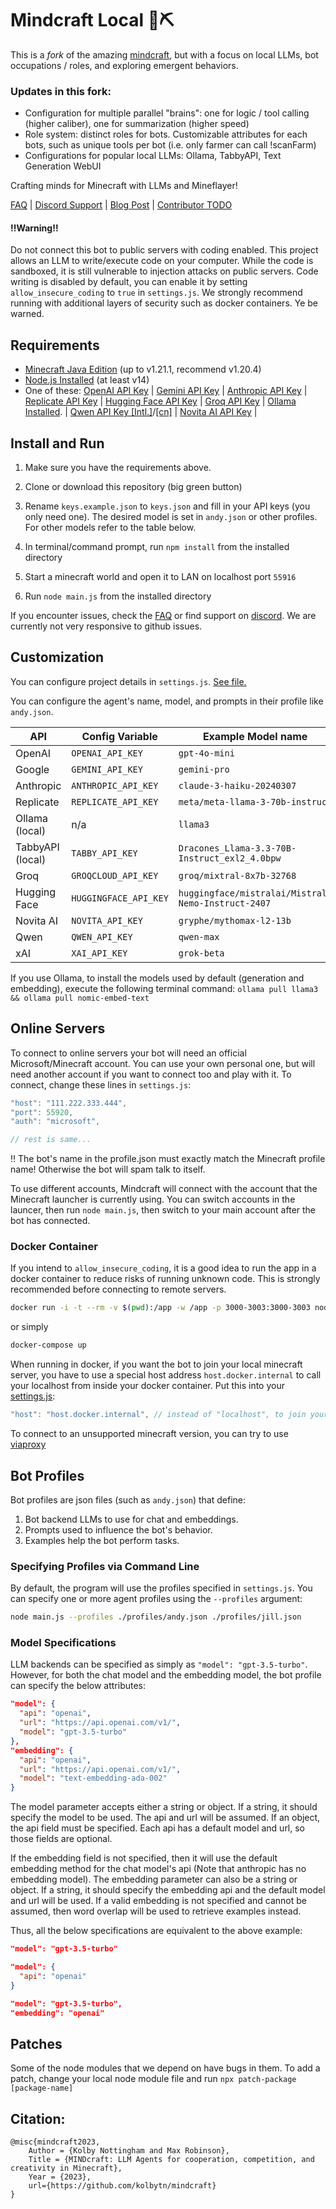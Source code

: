 # Mindcraft Local 🧠⛏️

This is a *fork* of the amazing [mindcraft](https://github.com/kolbytn/mindcraft), but with a focus on local LLMs, bot occupations / roles, and exploring emergent behaviors. 
### Updates in this fork:
- Configuration for multiple parallel "brains": one for logic / tool calling (higher caliber), one for summarization (higher speed)
- Role system: distinct roles for bots. Customizable attributes for each bots, such as unique tools per bot (i.e. only farmer can call !scanFarm)
- Configurations for popular local LLMs: Ollama, TabbyAPI, Text Generation WebUI
  
Crafting minds for Minecraft with LLMs and Mineflayer!

[FAQ](https://github.com/kolbytn/mindcraft/blob/main/FAQ.md) | [Discord Support](https://discord.gg/mp73p35dzC) | [Blog Post](https://kolbynottingham.com/mindcraft/) | [Contributor TODO](https://github.com/users/kolbytn/projects/1)


#### ‼️Warning‼️

Do not connect this bot to public servers with coding enabled. This project allows an LLM to write/execute code on your computer. While the code is sandboxed, it is still vulnerable to injection attacks on public servers. Code writing is disabled by default, you can enable it by setting `allow_insecure_coding` to `true` in `settings.js`. We strongly recommend running with additional layers of security such as docker containers. Ye be warned.

## Requirements

- [Minecraft Java Edition](https://www.minecraft.net/en-us/store/minecraft-java-bedrock-edition-pc) (up to v1.21.1, recommend v1.20.4)
- [Node.js Installed](https://nodejs.org/) (at least v14)
- One of these: [OpenAI API Key](https://openai.com/blog/openai-api) | [Gemini API Key](https://aistudio.google.com/app/apikey) | [Anthropic API Key](https://docs.anthropic.com/claude/docs/getting-access-to-claude) | [Replicate API Key](https://replicate.com/) | [Hugging Face API Key](https://huggingface.co/) | [Groq API Key](https://console.groq.com/keys) | [Ollama Installed](https://ollama.com/download). | [Qwen API Key [Intl.]](https://www.alibabacloud.com/help/en/model-studio/developer-reference/get-api-key)/[[cn]](https://help.aliyun.com/zh/model-studio/getting-started/first-api-call-to-qwen?) | [Novita AI API Key](https://novita.ai/settings?utm_source=github_mindcraft&utm_medium=github_readme&utm_campaign=link#key-management) |

## Install and Run

1. Make sure you have the requirements above.

2. Clone or download this repository (big green button)

3. Rename `keys.example.json` to `keys.json` and fill in your API keys (you only need one). The desired model is set in `andy.json` or other profiles. For other models refer to the table below.

4. In terminal/command prompt, run `npm install` from the installed directory

5. Start a minecraft world and open it to LAN on localhost port `55916`

6. Run `node main.js` from the installed directory

If you encounter issues, check the [FAQ](https://github.com/kolbytn/mindcraft/blob/main/FAQ.md) or find support on [discord](https://discord.gg/jVxQWVTM). We are currently not very responsive to github issues.

## Customization

You can configure project details in `settings.js`. [See file.](settings.js)

You can configure the agent's name, model, and prompts in their profile like `andy.json`.

| API | Config Variable | Example Model name | Docs |
|------|------|------|------|
| OpenAI | `OPENAI_API_KEY` | `gpt-4o-mini` | [docs](https://platform.openai.com/docs/models) |
| Google | `GEMINI_API_KEY` | `gemini-pro` | [docs](https://ai.google.dev/gemini-api/docs/models/gemini) |
| Anthropic | `ANTHROPIC_API_KEY` | `claude-3-haiku-20240307` | [docs](https://docs.anthropic.com/claude/docs/models-overview) |
| Replicate | `REPLICATE_API_KEY` | `meta/meta-llama-3-70b-instruct` | [docs](https://replicate.com/collections/language-models) |
| Ollama (local) | n/a | `llama3` | [docs](https://ollama.com/library) |
| TabbyAPI (local) | `TABBY_API_KEY` | `Dracones_Llama-3.3-70B-Instruct_exl2_4.0bpw` | [docs](https://github.com/theroyallab/tabbyAPI) |
| Groq | `GROQCLOUD_API_KEY` | `groq/mixtral-8x7b-32768` | [docs](https://console.groq.com/docs/models) |
| Hugging Face | `HUGGINGFACE_API_KEY` | `huggingface/mistralai/Mistral-Nemo-Instruct-2407` | [docs](https://huggingface.co/models) |
| Novita AI | `NOVITA_API_KEY` | `gryphe/mythomax-l2-13b` | [docs](https://novita.ai/model-api/product/llm-api?utm_source=github_mindcraft&utm_medium=github_readme&utm_campaign=link) |
| Qwen | `QWEN_API_KEY` | `qwen-max` | [Intl.](https://www.alibabacloud.com/help/en/model-studio/developer-reference/use-qwen-by-calling-api)/[cn](https://help.aliyun.com/zh/model-studio/getting-started/models) |
| xAI | `XAI_API_KEY` | `grok-beta` | [docs](https://docs.x.ai/docs) |

If you use Ollama, to install the models used by default (generation and embedding), execute the following terminal command:
`ollama pull llama3 && ollama pull nomic-embed-text`

## Online Servers
To connect to online servers your bot will need an official Microsoft/Minecraft account. You can use your own personal one, but will need another account if you want to connect too and play with it. To connect, change these lines in `settings.js`:
```javascript
"host": "111.222.333.444",
"port": 55920,
"auth": "microsoft",

// rest is same...
```
‼️ The bot's name in the profile.json must exactly match the Minecraft profile name! Otherwise the bot will spam talk to itself.

To use different accounts, Mindcraft will connect with the account that the Minecraft launcher is currently using. You can switch accounts in the launcer, then run `node main.js`, then switch to your main account after the bot has connected.

### Docker Container

If you intend to `allow_insecure_coding`, it is a good idea to run the app in a docker container to reduce risks of running unknown code. This is strongly recommended before connecting to remote servers.

```bash
docker run -i -t --rm -v $(pwd):/app -w /app -p 3000-3003:3000-3003 node:latest node main.js
```
or simply
```bash
docker-compose up
```

When running in docker, if you want the bot to join your local minecraft server, you have to use a special host address `host.docker.internal` to call your localhost from inside your docker container. Put this into your [settings.js](settings.js):

```javascript
"host": "host.docker.internal", // instead of "localhost", to join your local minecraft from inside the docker container
```

To connect to an unsupported minecraft version, you can try to use [viaproxy](services/viaproxy/README.md)

## Bot Profiles

Bot profiles are json files (such as `andy.json`) that define:

1. Bot backend LLMs to use for chat and embeddings.
2. Prompts used to influence the bot's behavior.
3. Examples help the bot perform tasks.

### Specifying Profiles via Command Line

By default, the program will use the profiles specified in `settings.js`. You can specify one or more agent profiles using the `--profiles` argument:

```bash
node main.js --profiles ./profiles/andy.json ./profiles/jill.json
```

### Model Specifications

LLM backends can be specified as simply as `"model": "gpt-3.5-turbo"`. However, for both the chat model and the embedding model, the bot profile can specify the below attributes:

```json
"model": {
  "api": "openai",
  "url": "https://api.openai.com/v1/",
  "model": "gpt-3.5-turbo"
},
"embedding": {
  "api": "openai",
  "url": "https://api.openai.com/v1/",
  "model": "text-embedding-ada-002"
}
```

The model parameter accepts either a string or object. If a string, it should specify the model to be used. The api and url will be assumed. If an object, the api field must be specified. Each api has a default model and url, so those fields are optional.

If the embedding field is not specified, then it will use the default embedding method for the chat model's api (Note that anthropic has no embedding model). The embedding parameter can also be a string or object. If a string, it should specify the embedding api and the default model and url will be used. If a valid embedding is not specified and cannot be assumed, then word overlap will be used to retrieve examples instead.

Thus, all the below specifications are equivalent to the above example:

```json
"model": "gpt-3.5-turbo"
```
```json
"model": {
  "api": "openai"
}
```
```json
"model": "gpt-3.5-turbo",
"embedding": "openai"
```

## Patches

Some of the node modules that we depend on have bugs in them. To add a patch, change your local node module file and run `npx patch-package [package-name]`

## Citation:

```
@misc{mindcraft2023,
    Author = {Kolby Nottingham and Max Robinson},
    Title = {MINDcraft: LLM Agents for cooperation, competition, and creativity in Minecraft},
    Year = {2023},
    url={https://github.com/kolbytn/mindcraft}
}
```
